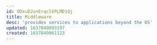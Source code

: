 ```yaml
---
id: ODxuDJunErqcl6PLMD1Qj
title: Middleware
desc: 'provides services to applications beyond the OS'
updated: 1637840093197
created: 1637840061123
---
```


